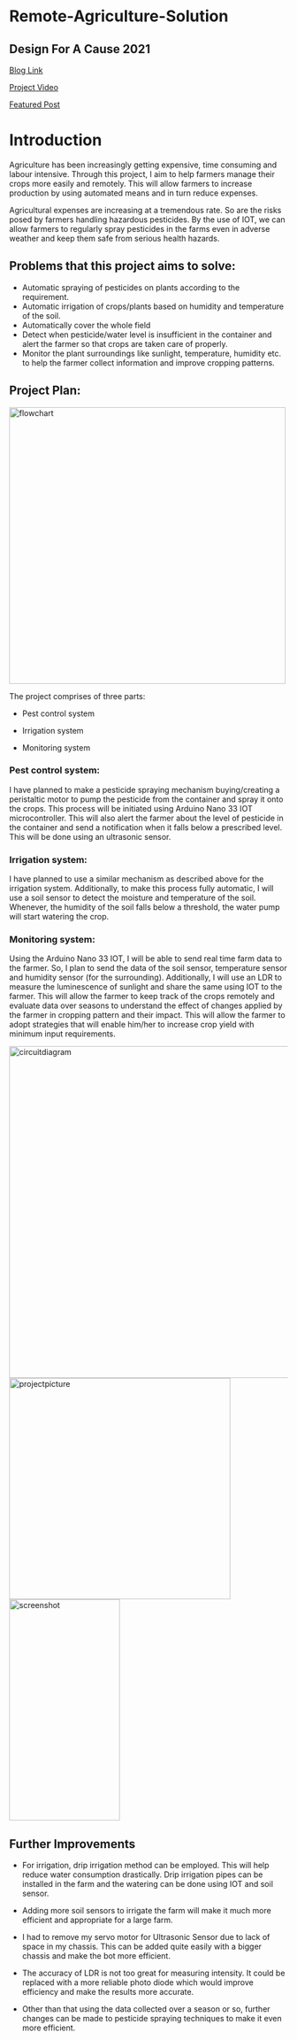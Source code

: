 # Remote-Agriculture-Solution
## Design For A Cause 2021 

[Blog Link](https://www.element14.com/community/community/design-challenges/design-for-a-cause-2021/blog/2021/05/26/blog-1-remote-agriculture-solution)

[Project Video](https://www.element14.com/community/community/design-challenges/design-for-a-cause-2021/blog/2021/05/28/remote-agriculture-solution-09-time-to-see-the-work-in-action)

[Featured Post](https://www.element14.com/community/docs/DOC-96784/l/meet-the-winners-of-design-for-a-cause-2021?ICID=design-aCause2021-topban#:~:text=We%20loved%20the%20listed,to%20receive%20their%20prizes.)

# Introduction

Agriculture has been increasingly getting expensive, time consuming and labour intensive. Through this project, I aim to help farmers manage their crops more easily and remotely. This will allow farmers to increase production by using automated means and in turn reduce expenses.

Agricultural expenses are increasing at a tremendous rate. So are the risks posed by farmers handling hazardous pesticides. By the use of IOT, we can allow farmers to regularly spray pesticides in the farms even in adverse weather and keep them safe from serious health hazards.

## Problems that this project aims to solve:

- Automatic spraying of pesticides on plants according to the requirement.
- Automatic irrigation of crops/plants based on humidity and temperature of the soil.
- Automatically cover the whole field
- Detect when pesticide/water level is insufficient in the container and alert the farmer so that crops are taken care of properly.
- Monitor the plant surroundings like sunlight, temperature, humidity etc. to help the farmer collect information and improve cropping patterns.



## Project Plan:

<!-- ![image](https://user-images.githubusercontent.com/22559451/132092452-80d38936-d058-404c-8861-5864f0bde46b.png) -->
<img src="https://user-images.githubusercontent.com/22559451/132092452-80d38936-d058-404c-8861-5864f0bde46b.png" alt="flowchart" width="500"/>

The project comprises of three parts:

- Pest control system

- Irrigation system

- Monitoring system

### Pest control system:

I have planned to make a pesticide spraying mechanism buying/creating a peristaltic motor to pump the pesticide from the container and spray it onto the crops. This process will be initiated using Arduino Nano 33 IOT microcontroller. This will also alert the farmer about the level of pesticide in the container and send a notification when it falls below a prescribed level. This will be done using an ultrasonic sensor.

 

### Irrigation system:

I have planned to use a similar mechanism as described above for the irrigation system. Additionally, to make this process fully automatic, I will use a soil sensor to detect the moisture and temperature of the soil. Whenever, the humidity of the soil falls below a threshold, the water pump will start watering the crop.

 

### Monitoring system:

Using the Arduino Nano 33 IOT, I will be able to send real time farm data to the farmer. So, I plan to send the data of the soil sensor, temperature sensor and humidity sensor (for the surrounding). Additionally, I will use an LDR to measure the luminescence of sunlight and share the same using IOT to the farmer. This will allow the farmer to keep track of the crops remotely and evaluate data over seasons to understand the effect of changes applied by the farmer in cropping pattern and their impact. This will allow the farmer to adopt strategies that will enable him/her to increase crop yield with minimum input requirements.


<!-- ![image](https://user-images.githubusercontent.com/22559451/132092578-d763d195-4e97-4f02-aa57-2eafac8cb1f1.png) -->
<img src="https://user-images.githubusercontent.com/22559451/132092578-d763d195-4e97-4f02-aa57-2eafac8cb1f1.png" alt="circuitdiagram" width="600"/>

<!-- ![image](https://user-images.githubusercontent.com/22559451/132092484-857309fa-40f0-46ee-a997-28e761678c6e.png)
![image](https://user-images.githubusercontent.com/22559451/132092570-4b49adfe-6be8-4ba4-bbc0-145b6cc62040.png) -->

<img src="https://user-images.githubusercontent.com/22559451/132092570-4b49adfe-6be8-4ba4-bbc0-145b6cc62040.png" alt="projectpicture" width="400"/>
<img src="https://user-images.githubusercontent.com/22559451/132092484-857309fa-40f0-46ee-a997-28e761678c6e.png" alt="screenshot" width="200" height="400"/>



## Further Improvements

- For irrigation, drip irrigation method can be employed. This will help reduce water consumption drastically. Drip irrigation pipes can be installed in the farm and the watering can be done using IOT and soil sensor.

- Adding more soil sensors to irrigate the farm will make it much more efficient and appropriate for a large farm. 

- I had to remove my servo motor for Ultrasonic Sensor due to lack of space in my chassis. This can be added quite easily with a bigger chassis and make the bot more efficient.

- The accuracy of LDR is not too great for measuring intensity. It could be replaced with a more reliable photo diode which would improve efficiency and make the results more accurate.

- Other than that using the data collected over a season or so, further changes can be made to pesticide spraying techniques to make it even more efficient. 



